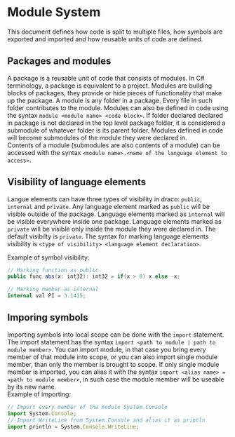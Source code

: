 # Module System
This document defines how code is split to multiple files, how symbols are exported and imported and how reusable units of code are defined.  
## Packages and modules
A package is a reusable unit of code that consists of modules. In C# terminology, a package is equivalent to a project. Modules are building blocks of packages, they provide or hide pieces of functionality that make up the package. A module is any folder in a package. Every file in such folder contributes to the module. Modules can also be defined in code using the syntax `module <module name> <code block>`.
If folder declared declared in package is not declared in the top level package folder, it is considered a submodule of whatever folder is its parent folder. Modules defined in code will become submodules of the module they were declared in.   
Contents of a module (submodules are also contents of a module) can be accessed with the syntax `<module name>.<name of the language element to access>`.
## Visibility of language elements
Langue elements can have three types of visibility in draco: `public`, `internal` and `private`.
Any language element marked as `public` will be visible outside of the package. Language elements marked as `internal` will be visible everywhere inside one package. Language elements marked as `private` will be visible only inside the module they were declared in. The default visibilty is `private`. The syntax for marking language elements visibility is `<type of visibility> <language element declaration>`.

Example of symbol visibility:
```c#
// Marking function as public
public func abs(x: int32): int32 = if(x > 0) x else -x;

// Marking member as internal
internal val PI = 3.1415;
```
## Imporing symbols
Importing symbols into local scope can be done with the `import` statement. The import statement has the syntax `import <path to module | path to module member>`. You can import module, in that case you bring every member of that module into scope, or you can also import single module member, than only the member is brought to scope. If only single module member is imported, you can alias it with the syntax `import <alias name> = <path to module member>`, in such case the module member will be useable by its new name.  
Example of importing:
```js
// Import every member of the module System.Console
import System.Console;
// Import WriteLine from System.Console and alias it as println
import println = System.Console.WriteLine;
```
